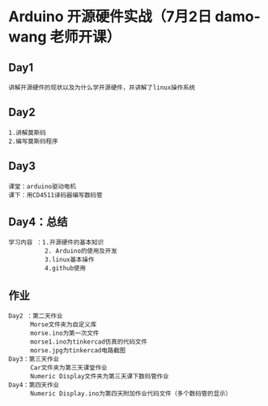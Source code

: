 # Arduino  开源硬件实战（7月2日 damo-wang 老师开课）
## Day1 
    讲解开源硬件的现状以及为什么学开源硬件，并讲解了linux操作系统
## Day2 
    1.讲解莫斯码 
    2.编写莫斯码程序
## Day3
    课堂：arduino驱动电机
    课下：用CD4511译码器编写数码管
## Day4：总结
    学习内容 ：1.开源硬件的基本知识 
              2. Arduino的使用及开发
              3.linux基本操作
              4.github使用
## 作业
    Day2 ：第二天作业
          Morse文件夹为自定义库
          morse.ino为第一次文件
          morse1.ino为tinkercad仿真的代码文件
          morse.jpg为tinkercad电路截图
    Day3：第三天作业
          Car文件夹为第三天课堂作业
          Numeric Display文件夹为第三天课下数码管作业
    Day4：第四天作业
          Numeric Display.ino为第四天附加作业代码文件（多个数码管的显示）

